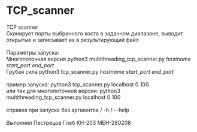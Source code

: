 # TCP_scanner
TCP scanner <br>
Сканирует порты выбранного хоста в заданном диапазоне, выводит открытые и записывает их в результирующий файл <br> <br>
Параметры запуска: <br>
Многопоточная версия python3 multithreading_tcp_scanner.py *hostname* *start_port* *end_port* <br>
Грубая сила python3 tcp_scanner.py *hostname* *start_port* *end_port* <br> <br>
 пример запуска: python3 tcp_scanner.py localhost 0 100 <br>
или так для многопоточной версии: python3 multithreading_tcp_scanner.py localhost 0 100 <br> <br>
 справка при запуске без аргментов / -h / --help <br>
 <br>
Выполнил Пестрецов Глеб КН-203 МЕН-280208
